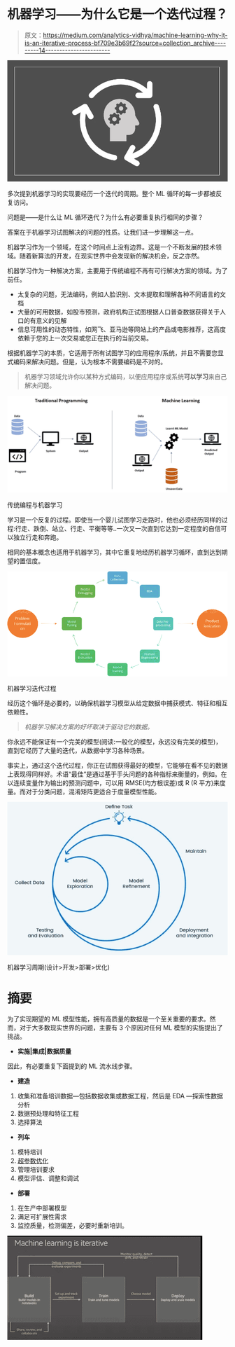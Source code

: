 # 机器学习——为什么它是一个迭代过程？

> 原文：<https://medium.com/analytics-vidhya/machine-learning-why-it-is-an-iterative-process-bf709e3b69f2?source=collection_archive---------14----------------------->

![](img/2fefd83d6631681f0420d66a2f93d038.png)

多次提到机器学习的实现要经历一个迭代的周期。整个 ML 循环的每一步都被反复访问。

问题是——是什么让 ML 循环迭代？为什么有必要重复执行相同的步骤？

答案在于机器学习试图解决的问题的性质。让我们进一步理解这一点。

机器学习作为一个领域，在这个时间点上没有边界。这是一个不断发展的技术领域。随着新算法的开发，在现实世界中会发现新的解决机会，反之亦然。

机器学习作为一种解决方案，主要用于传统编程不再有可行解决方案的领域。为了前任。

*   太复杂的问题，无法编码，例如人脸识别、文本提取和理解各种不同语言的文档
*   大量的可用数据，如股市预测，政府机构正试图根据人口普查数据获得关于人口的有意义的见解
*   信息可用性的动态特性，如网飞、亚马逊等网站上的产品或电影推荐，这高度依赖于您的上一次交易或您正在执行的当前交易。

根据机器学习的本质，它适用于所有试图学习的应用程序/系统，并且不需要您显式编码来解决问题。但是，认为根本不需要编码是不对的。

> 机器学习领域允许你以某种方式编码，以便应用程序或系统**可以学习**来自己解决问题。

![](img/ab4ecdb83d0576cd9400a55b5b277436.png)

传统编程与机器学习

学习是一个反复的过程。即使当一个婴儿试图学习走路时，他也必须经历同样的过程:行走、跌倒、站立、行走、平衡等等..一次又一次直到它达到一定程度的自信可以独立行走和奔跑。

相同的基本概念也适用于机器学习，其中它重复地经历机器学习循环，直到达到期望的置信度。

![](img/049a343907c4fc4bd182aef3fadf8ae7.png)

机器学习迭代过程

经历这个循环是必要的，以确保机器学习模型从给定数据中捕获模式、特征和相互依赖性。

> *机器学习解决方案的好坏取决于驱动它的数据。*

你永远不能保证有一个完美的模型(阅读:一般化的模型，永远没有完美的模型)，直到它经历了大量的迭代，从数据中学习各种场景。

事实上，通过这个迭代过程，你正在试图获得最好的模型，它能够在看不见的数据上表现得同样好。术语“最佳”是通过基于手头问题的各种指标来衡量的，例如。在以连续变量作为输出的预测问题中，可以用 RMSE(均方根误差)或 R (R 平方)来度量。而对于分类问题，混淆矩阵更适合于度量模型性能。

![](img/793576c48cb8855e044fcabd8acbf44e.png)

机器学习周期(设计>开发>部署>优化)

# 摘要

为了实现期望的 ML 模型性能，拥有高质量的数据是一个至关重要的要求。然而，对于大多数现实世界的问题，主要有 3 个原因对任何 ML 模型的实施提出了挑战。

*   **实施|集成|数据质量**

因此，有必要重复下面提到的 ML 流水线步骤。

*   **建造**

1.  收集和准备培训数据—包括数据收集或数据工程，然后是 EDA —探索性数据分析
2.  数据预处理和特征工程
3.  选择算法

*   **列车**

1.  模特培训
2.  [超参数优化](/@niwratti2019/why-hyper-parameter-tuning-is-important-for-your-model-1ff4c8f145d3?source=friends_link&sk=7749444cf70c3cabd3bb477916e8b161)
3.  管理培训要求
4.  模型评估、调整和调试

*   **部署**

1.  在生产中部署模型
2.  满足可扩展性需求
3.  监控质量，检测偏差，必要时重新培训。

![](img/ec092f0189ca2e98ffe7061714284ff4.png)